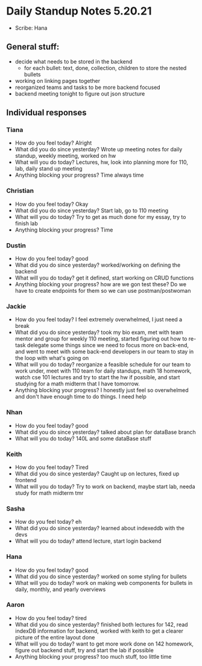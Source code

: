 # Daily Standup Notes 5.20.21
* Scribe: Hana

## General stuff:
* decide what needs to be stored in the backend 
  * for each bullet: text, done, collection, children to store the nested bullets
* working on linking pages together
* reorganized teams and tasks to be more backend focused
* backend meeting tonight to figure out json structure

## Individual responses
### Tiana
* How do you feel today? Alright
* What did you do since yesterday? Wrote up meeting notes for daily standup, weekly meeting, worked on hw
* What will you do today? Lectures, hw, look into planning more for 110, lab, daily stand up meeting
* Anything blocking your progress? Time always time

### Christian
* How do you feel today? Okay
* What did you do since yesterday? Start lab, go to 110 meeting
* What will you do today? Try to get as much done for my essay, try to finish lab
* Anything blocking your progress? Time

### Dustin
* How do you feel today? good
* What did you do since yesterday? worked/working on defining the backend
* What will you do today? get it defined, start working on CRUD functions
* Anything blocking your progress? how are we gon test these? Do we have to create endpoints for them so we can use postman/postwoman

### Jackie
* How do you feel today? I feel extremely overwhelmed, I just need a break 
* What did you do since yesterday? took my bio exam, met with team mentor and group for weekly 110 meeting, started figuring out how to re-task delegate some things since we need to focus more on back-end, and went to meet with some back-end developers in our team to stay in the loop with what's going on
* What will you do today? reorganize a feasible schedule for our team to work under, meet with 110 team for daily standups, math 18 homework, watch cse 101 lectures and try to start the hw if possible, and start studying for a math midterm that I have tomorrow.
* Anything blocking your progress? I honestly just feel so overwhelmed and don't have enough time to do things. I need help

### Nhan
* How do you feel today? good
* What did you do since yesterday? talked about plan for dataBase branch
* What will you do today? 140L and some dataBase stuff

### Keith
* How do you feel today? Tired
* What did you do since yesterday? Caught up on lectures, fixed up frontend
* What will you do today? Try to work on backend, maybe start lab, needa study for math midterm tmr

### Sasha
* How do you feel today? eh
* What did you do since yesterday? learned about indexeddb with the devs
* What will you do today? attend lecture, start login backend

### Hana
* How do you feel today? good
* What did you do since yesterday? worked on some styling for bullets
* What will you do today? work on making web components for bullets in daily, monthly, and yearly overviews

### Aaron 
* How do you feel today? tired
* What did you do since yesterday? finished both lectures for 142, read indexDB information for backend, worked with keith to get a clearer picture of the entire layout done
* What will you do today? want to get more work done on 142 homework, figure out backend stuff, try and start the lab if possible
* Anything blocking your progress? too much stuff, too little time

